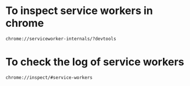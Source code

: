 # To inspect service workers in chrome
```
chrome://serviceworker-internals/?devtools
```

# To check the log of service workers
```
chrome://inspect/#service-workers
```
